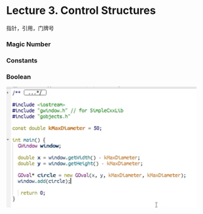 # Lecture 3. Control Structures

指针，引用，门牌号

### Magic Number

### Constants

### Boolean



![image-20230920130353429](./assets/image-20230920130353429.png)
